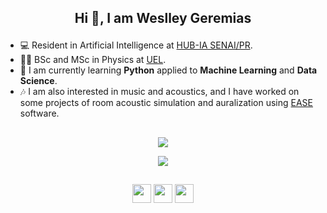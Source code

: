 ## <p align="center"> Hi 👋, I am Weslley Geremias

- 💻 Resident in Artificial Intelligence at [HUB-IA SENAI/PR](https://www.senaipr.org.br/tecnologiaeinovacao/nossarede/hubia/).
- 🧑‍🔬 BSc and MSc in Physics at [UEL](https://portal.uel.br/home/).
- 🌱 I am currently learning **Python** applied to **Machine Learning** and **Data Science**.
- 🎶 I am also interested in music and acoustics, and I have worked on some projects of room acoustic simulation and auralization using [EASE](https://www.afmg.eu/en/ease-enhanced-acoustic-simulator-engineers) software.
##
<p align="center"><img align="center" src="https://github-readme-stats.vercel.app/api?username=weslleygere&show_icons=true&theme=radical"/>
<p align="center"><img align="center" src="https://github-readme-stats.vercel.app/api/top-langs/?username=weslleygere&show_icons=true&theme=radical"/>
 
## 

<p align="center"> <a href="https://www.linkedin.com/in/weslley-geremias-73a935151/" target="blank"><img align="center" src="https://camo.githubusercontent.com/c00f87aeebbec37f3ee0857cc4c20b21fefde8a96caf4744383ebfe44a47fe3f/68747470733a2f2f696d672e736869656c64732e696f2f62616467652f2d4c696e6b6564496e2d2532333030373742353f7374796c653d666f722d7468652d6261646765266c6f676f3d6c696e6b6564696e266c6f676f436f6c6f723d7768697465" height="30" /></a> <a href="weslleygeremias@gmail.com" target="blank"><img align="center" src="https://camo.githubusercontent.com/571384769c09e0c66b45e39b5be70f68f552db3e2b2311bc2064f0d4a9f5983b/68747470733a2f2f696d672e736869656c64732e696f2f62616467652f476d61696c2d4431343833363f7374796c653d666f722d7468652d6261646765266c6f676f3d676d61696c266c6f676f436f6c6f723d7768697465" height="30" /></a> <a href="https://discord.com/channels/@me" target="blank"><img align="center" src="https://camo.githubusercontent.com/3f990cfefb64f13d28397fe586c3aa38a81fde585de479205d63c79363ebe07a/68747470733a2f2f696d672e736869656c64732e696f2f62616467652f446973636f72642d3732383944413f7374796c653d666f722d7468652d6261646765266c6f676f3d646973636f7264266c6f676f436f6c6f723d7768697465" height="30" /></a> 

  
<!--
**weslleygere/weslleygere** is a ✨ _special_ ✨ repository because its `README.md` (this file) appears on your GitHub profile.

Here are some ideas to get you started:

- 🔭 I’m currently working on ...
- 🌱 I’m currently learning ...
- 👯 I’m looking to collaborate on ...
- 🤔 I’m looking for help with ...
- 💬 Ask me about ...
- 📫 How to reach me: ...
- 😄 Pronouns: ...
- ⚡ Fun fact: ...
### <p align="center">  💻 Artificial Intelligence Resident at [HUB-IA SENAI/PR](https://www.senaipr.org.br/tecnologiaeinovacao/nossarede/hubia/) | ⚛️ BSc and MSc in Physics at [UEL](https://portal.uel.br/home/)

As Researcher, I was focused on the study of topological quantum field theories and its applications in condensed matter systems.


-->
  
